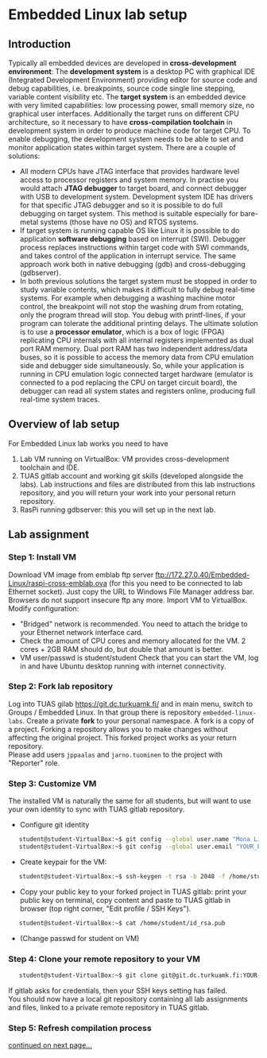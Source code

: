 # Embedded Linux lab setup

## Introduction

Typically all embedded devices are developed in <b>cross-development environment</b>: The <b>development system</b> is a desktop PC with graphical IDE (Integrated Development Environment) providing editor for source code and debug capabilities, i.e. breakpoints, source code single line stepping, variable content visibility etc. The <b>target system</b> is an embedded device with very limited capabilities: low processing power, small memory size, no graphical user interfaces. Additionally the target runs on different CPU architecture, so it necessary to have <b>cross-compilation toolchain</b> in development system in order to produce machine code for target CPU.
To enable debugging, the development system needs to be able to set and monitor application states within target system. There are a couple of solutions:
- All modern CPUs have JTAG interface that provides hardware level access to processor registers and system memory. In practise you would attach <b>JTAG debugger</b> to target board, and connect debugger with USB to development system. Development system IDE has drivers for that specific JTAG debugger and so it is possible to do full debugging on target system. This method is suitable especially for bare-metal systems (those have no OS) and RTOS systems. 
- If target system is running capable OS like Linux it is possible to do application <b>software debugging</b> based on interrupt (SWI). Debugger process replaces instructions within target code with SWI commands, and takes control of the application in interrupt service. The same approach work both in native debugging (gdb) and cross-debugging (gdbserver).
- In both previous solutions the target system must be stopped in order to study variable contents, which makes it difficult to fully debug real-time systems. For example when debugging a washing machine motor control, the breakpoint will not stop the washing drum from rotating, only the program thread will stop. You debug with printf-lines, if your program can tolerate the additional printing delays. The ultimate solution is to use a <b>processor emulator</b>, which is a box of logic (FPGA) replicating CPU internals with all internal registers implemented as dual port RAM memory. Dual port RAM has two independent address/data buses, so it is possible to access the memory data from CPU emulation side and debugger side simultaneously. So, while your application is running in CPU emulation logic connected target hardware (emulator is connected to a pod replacing the CPU on target circuit board), the debugger can read all system states and registers online, producing full real-time system traces.

## Overview of lab setup

For Embedded Linux lab works you need to have 
1. Lab VM running on VirtualBox: VM provides cross-development toolchain and IDE.
2. TUAS gitlab account and working git skills (developed alongside the labs). Lab instructions and files are distributed from this lab instructions repository, and you will return your work into your personal return repository.
3. RasPi running gdbserver: this you will set up in the next lab.

## Lab assignment

### Step 1: Install VM

Download VM image from emblab ftp server ftp://172.27.0.40/Embedded-Linux/raspi-cross-emblab.ova (for this you need to be connected to lab Ethernet socket). Just copy the URL to Windows File Manager address bar. Browsers do not support insecure ftp any more.
Import VM to VirtualBox.
Modify configuration:
- "Bridged" network is recommended. You need to attach the bridge to your Ethernet network interface card.
- Check the amount of CPU cores and memory allocated for the VM. 2 cores + 2GB RAM should do, but double that amount is better.
- VM user/passwd is student/student
Check that you can start the VM, log in and have Ubuntu desktop running with internet connectivity.

### Step 2: Fork lab repository

Log into TUAS gilab https://git.dc.turkuamk.fi/ and in main menu, switch to Groups / Embedded Linux. In that group there is repository `embedded-linux-labs`. Create a private <b>fork</b> to your personal namespace. A fork is a copy of a project. Forking a repository allows you to make changes without affecting the original project. This forked project works as your return repository.  
Please add users `jppaalas` and `jarno.tuominen` to the project with "Reporter" role.

### Step 3: Customize VM

The installed VM is naturally the same for all students, but will want to use your own identity to sync with TUAS gitlab repository. 
- Configure git identity
```bash
   student@student-VirtualBox:~$ git config --global user.name "Mona Lisa"
   student@student-VirtualBox:~$ git config --global user.email "YOUR_EMAIL"
```
- Create keypair for the VM:
```bash
   student@student-VirtualBox:~$ ssh-keygen -t rsa -b 2048 -f /home/student/id_rsa -q -N ""
```
- Copy your public key to your forked project in TUAS gitlab: print your public key on terminal, copy content and paste to TUAS gitlab in browser (top right corner, "Edit profile / SSH Keys").
```bash
   student@student-VirtualBox:~$ cat /home/student/id_rsa.pub
```
- (Change passwd for student on VM)

### Step 4: Clone your remote repository to your VM

```bash
   student@student-VirtualBox:~$ git clone git@git.dc.turkuamk.fi:YOUR-NAMESPACE/embedded-linux-labs.git
```
If gitlab asks for credentials, then your SSH keys setting has failed.  
You should now have a local git repository containing all lab assignments and files, linked to a private remote repository in TUAS gitlab. 

### Step 5: Refresh compilation process

[continued on next page...](compilation_process.md)

